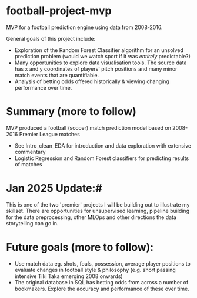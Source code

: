 # football-project-mvp
MVP for a football prediction engine using data from 2008-2016.

General goals of this project include:
- Exploration of the Random Forest Classifier algorithm for an unsolved prediction problem (would we watch sport if it was *entirely* predictable?)
- Many opportunities to explore data visualisation tools. The source data has x and y coordinates of players' pitch positions and many minor match events that are quantifiable.
- Analysis of betting odds offered historically & viewing changing performance over time.

# Summary (more to follow)
MVP produced a football (soccer) match prediction model based on 2008-2016 Premier League matches
- See Intro_clean_EDA for introduction and data exploration with extensive commentary
- Logistic Regression and Random Forest classifiers for predicting results of matches
  
# **Jan 2025 Update**:#

This is one of the two 'premier' projects I will be building out to illustrate my skillset. There are opportunities for unsupervised learning, pipeline building for the data preprocessing, other MLOps and other directions the data storytelling can go in.

# Future goals (more to follow):
- Use match data eg. shots, fouls, possession, average player positions to evaluate changes in football style & philosophy (e.g. short passing intensive Tiki Taka emerging 2008 onwards)
- The original database in SQL has betting odds from across a number of bookmakers. Explore the accuracy and performance of these over time.
